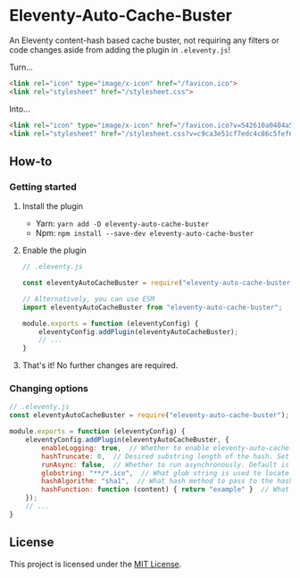 # Eleventy-Auto-Cache-Buster
An Eleventy content-hash based cache buster, not requiring any filters or code changes aside from adding the plugin in `.eleventy.js`!

Turn...
```html
<link rel="icon" type="image/x-icon" href="/favicon.ico">
<link rel="stylesheet" href="/stylesheet.css">
```
Into...
```html
<link rel="icon" type="image/x-icon" href="/favicon.ico?v=542610a0404a5b8a2f5459c0fc5b9691">
<link rel="stylesheet" href="/stylesheet.css?v=c9ca3e51cf7edc4c86c5fef68361957c">
```

## How-to
### Getting started
1. Install the plugin
    - Yarn: `yarn add -D eleventy-auto-cache-buster`
    - Npm: `npm install --save-dev eleventy-auto-cache-buster`
2. Enable the plugin
    ```js
    // .eleventy.js
    
    const eleventyAutoCacheBuster = require("eleventy-auto-cache-buster");
    
    // Alternatively, you can use ESM
    import eleventyAutoCacheBuster from "eleventy-auto-cache-buster";

    module.exports = function (eleventyConfig) {
        eleventyConfig.addPlugin(eleventyAutoCacheBuster);
        // ...
    }
    ```
    
3. That's it! No further changes are required.

### Changing options
```js
// .eleventy.js
const eleventyAutoCacheBuster = require("eleventy-auto-cache-buster");

module.exports = function (eleventyConfig) {
    eleventyConfig.addPlugin(eleventyAutoCacheBuster, {
        enableLogging: true,  // Whether to enable eleventy-auto-cache-buster logging.
        hashTruncate: 0,  // Desired substring length of the hash. Set to 0 or lower to disable truncating
        runAsync: false,  // Whether to run asynchronously. Default is true
        globstring: "**/*.ico",  // What glob string is used to locate assets.
        hashAlgorithm: "sha1",  // What hash method to pass to the hash function. See Node.js' crypto.createHash documentation.
        hashFunction: function (content) { return "example" }  // What function to run to calculate hashes. Overrides hashAlgorithm.
    });
    // ...
}
```


## License
This project is licensed under the [MIT License](LICENSE).
